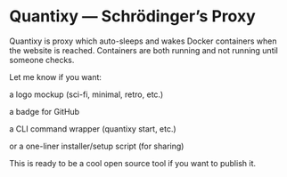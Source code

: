 # Quantixy — Schrödinger’s Proxy
Quantixy is proxy which auto-sleeps and wakes Docker containers when the website is reached. Containers are both running and not running until someone checks.



Let me know if you want:

a logo mockup (sci-fi, minimal, retro, etc.)

a badge for GitHub

a CLI command wrapper (quantixy start, etc.)

or a one-liner installer/setup script (for sharing)

This is ready to be a cool open source tool if you want to publish it.

